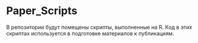 # Paper_Scripts

В репозитории будут помещены скрипты, выполненные на R. Код в этих скриптах используется в подготовке материалов к публикациям.
